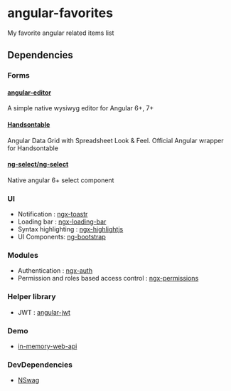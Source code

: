# angular-favorites
My favorite angular related items list

## Dependencies

### Forms

#### [angular-editor](https://github.com/kolkov/angular-editor)
A simple native wysiwyg editor for Angular 6+, 7+

#### [Handsontable](https://github.com/handsontable/angular-handsontable)
Angular Data Grid with Spreadsheet Look & Feel. Official Angular wrapper for Handsontable

#### [ng-select/ng-select](https://github.com/ng-select/ng-select)
Native angular 6+ select component


### UI

- Notification : [ngx-toastr](https://github.com/scttcper/ngx-toastr)
- Loading bar : [ngx-loading-bar](https://github.com/aitboudad/ngx-loading-bar)
- Syntax highlighting : [ngx-highlightjs](https://github.com/murhafsousli/ngx-highlightjs)
- UI Components: [ng-bootstrap](https://github.com/ng-bootstrap/ng-bootstrap)

### Modules

- Authentication : [ngx-auth](https://github.com/serhiisol/ngx-auth)
- Permission and roles based access control : [ngx-permissions](https://github.com/AlexKhymenko/ngx-permissions)

### Helper library

-  JWT : [angular-jwt](https://github.com/auth0/angular2-jwt)

### Demo

- [in-memory-web-api](https://github.com/angular/in-memory-web-api)

### DevDependencies

- [NSwag](https://github.com/RSuter/NSwag)

